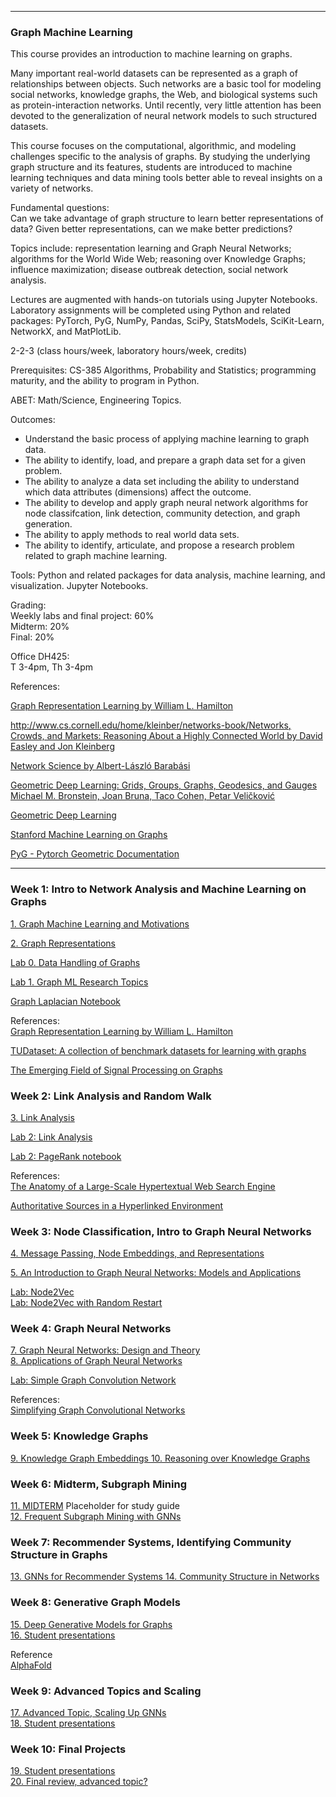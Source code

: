 ----

### Graph Machine Learning

This course provides an introduction to machine learning on graphs. 

Many important real-world datasets can be represented as a graph of relationships between objects. 
Such networks are a basic tool for modeling social networks, knowledge graphs, the Web, 
and biological systems such as protein-interaction networks. Until recently, very little attention 
has been devoted to the generalization of neural network models to such structured datasets.

This course focuses on the computational, algorithmic, and modeling challenges specific to the analysis of  graphs. 
By studying the underlying graph structure and its features, students are introduced to machine learning techniques 
and data mining tools better able to reveal insights on a variety of networks.

Fundamental questions:   
Can we take advantage of graph structure to learn better representations of 
data? Given better representations, can we make better predictions?

Topics include: representation learning and Graph Neural Networks; algorithms for the World Wide Web; reasoning over Knowledge Graphs; influence maximization; disease outbreak detection, social network analysis.

Lectures are augmented with hands-on tutorials using Jupyter Notebooks. Laboratory assignments will be completed using Python and related packages: PyTorch, PyG, NumPy, Pandas, SciPy, StatsModels, SciKit-Learn, NetworkX, and MatPlotLib.

2-2-3 (class hours/week, laboratory hours/week, credits)

Prerequisites: CS-385 Algorithms, Probability and Statistics; programming maturity, and the ability to program in Python.  

ABET: Math/Science, Engineering Topics.

Outcomes:   
- Understand the basic process of applying machine learning to graph data.
- The ability to identify, load, and prepare a graph data set for a given problem.  
- The ability to analyze a data set including the ability to understand which data attributes (dimensions) affect the outcome.  
- The ability to develop and apply graph neural network algorithms for node classifcation, link detection, community detection, and graph generation.   
- The ability to apply methods to real world data sets.  
- The ability to identify, articulate, and propose a research problem related to graph machine learning.

Tools: Python and related packages for data analysis, machine learning, and visualization. Jupyter Notebooks.  

Grading:  
Weekly labs and final project: 60%   
Midterm: 20%   
Final: 20%   

Office DH425:    
T 3-4pm, Th 3-4pm 

References:  

[Graph Representation Learning by William L. Hamilton](https://www.cs.mcgill.ca/~wlh/grl_book/)

[http://www.cs.cornell.edu/home/kleinber/networks-book/Networks, Crowds, and Markets: Reasoning About a Highly Connected World by David Easley and Jon Kleinberg](http://www.cs.cornell.edu/home/kleinber/networks-book/)

[Network Science by Albert-László Barabási](http://networksciencebook.com/)

[Geometric Deep Learning: Grids, Groups, Graphs, Geodesics, and Gauges
Michael M. Bronstein, Joan Bruna, Taco Cohen, Petar Veličković](https://arxiv.org/pdf/2104.13478)

[Geometric Deep Learning](https://geometricdeeplearning.com/lectures/)

[Stanford Machine Learning on Graphs](http://web.stanford.edu/class/cs224w/)

[PyG - Pytorch Geometric Documentation](https://pytorch-geometric.readthedocs.io/en/latest)

---

### Week 1: Intro to Network Analysis and Machine Learning on Graphs

[1. Graph Machine Learning and Motivations](slides/1.%20Graph%20Machine%20Learning%20and%20Motivations.pdf)

[2. Graph Representations](slides/2.%20Graph%20Representations.pdf)

[Lab 0. Data Handling of Graphs](labs/Data%20Handling%20of%20Graphs.ipynb) 

[Lab 1. Graph ML Research Topics](labs/Lab%201.%20Graph%20ML%20Research%20Topics.pdf)  

[Graph Laplacian Notebook](https://colab.research.google.com/github/Taaniya/graph-analytics/blob/master/Graph_Laplacian_and_Spectral_Clustering.ipynb#scrollTo=BW6RnVt1X-0Z)

References:   
[Graph Representation Learning by William L. Hamilton](https://www.cs.mcgill.ca/~wlh/grl_book/)

[TUDataset: A collection of benchmark datasets for learning with graphs](http://graphkernels.cs.tu-dortmund.de/)

[The Emerging Field of Signal Processing on Graphs](
https://arxiv.org/pdf/1211.0053.pdf)
  
### Week 2: Link Analysis and Random Walk

[3. Link Analysis](slides/3.%20Link%20Analysis.pdf)

[Lab 2: Link Analysis](labs/Lab%202.%20Link%20Analysis.pdf)  

[Lab 2: PageRank notebook](labs/PageRank.ipynb)

References:    
[The Anatomy of a Large-Scale Hypertextual Web Search Engine](http://infolab.stanford.edu/~backrub/google.html)    

[Authoritative Sources in a Hyperlinked Environment](https://www.cs.cornell.edu/home/kleinber/auth.pdf)    

### Week 3: Node Classification, Intro to Graph Neural Networks 

[4. Message Passing, Node Embeddings, and Representations](slices/4.%20Message%20Passing%20and%20Representations)   

[5. An Introduction to Graph Neural Networks: Models and Applications](slides/5.%20Graph%20Neural%20Network%20Background.pdf)
 
[Lab: Node2Vec]()   
[Lab: Node2Vec with Random Restart]()   

### Week 4: Graph Neural Networks  
[7. Graph Neural Networks: Design and Theory]()    
[8. Applications of Graph Neural Networks]()

[Lab: Simple Graph Convolution Network]()

References:   
[Simplifying Graph Convolutional Networks](http://proceedings.mlr.press/v97/wu19e/wu19e.pdf)  

### Week 5: Knowledge Graphs  
[9. Knowledge Graph Embeddings ]() 
[10. Reasoning over Knowledge Graphs]()  

### Week 6: Midterm, Subgraph Mining  
[11. MIDTERM]() Placeholder for study guide      
[12. Frequent Subgraph Mining with GNNs]() 

### Week 7: Recommender Systems, Identifying Community Structure in Graphs   
[13. GNNs for Recommender Systems ]()
[14. Community Structure in Networks]()

### Week 8: Generative Graph Models       
[15. Deep Generative Models for Graphs]()   
[16. Student presentations]()  

Reference   
[AlphaFold](https://www.deepmind.com/research/highlighted-research/alphafold)

### Week 9: Advanced Topics and Scaling  
[17. Advanced Topic, Scaling Up GNNs]()     
[18. Student presentations]()  


### Week 10: Final Projects  
[19. Student presentations]()  
[20. Final review, advanced topic?]()

